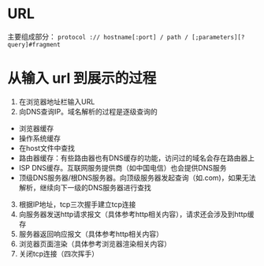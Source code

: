 # URL
 主要组成部分：
 `protocol :// hostname[:port] / path / [;parameters][?query]#fragment`


#  从输入 url 到展示的过程
1. 在浏览器地址栏输入URL
2. 向DNS查询IP。域名解析的过程是逐级查询的
  * 浏览器缓存
  * 操作系统缓存
  * 在host文件中查找
  * 路由器缓存：有些路由器也有DNS缓存的功能，访问过的域名会存在路由器上
  * ISP DNS缓存。互联网服务提供商（如中国电信）也会提供DNS服务
  * 顶级DNS服务器/根DNS服务器。向顶级服务器发起查询（如.com)，如果无法解析，继续向下一级的DNS服务器进行查找
3. 根据IP地址，tcp三次握手建立tcp连接
4. 向服务器发送http请求报文（具体参考http相关内容），请求还会涉及到http缓存
5. 服务器返回响应报文（具体参考http相关内容）
6. 浏览器页面渲染（具体参考浏览器渲染相关内容）
7. 关闭tcp连接（四次挥手）

